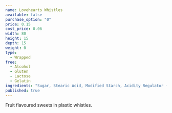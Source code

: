 ```yaml
---
name: Lovehearts Whistles
available: false
purchase_option: "0"
price: 0.15
cost_price: 0.06
width: 80
height: 15
depth: 15
weight: 0
type: 
  - Wrapped
free: 
  - Alcohol
  - Gluten
  - Lactose
  - Gelatin
ingredients: "Sugar, Stearic Acid, Modified Starch, Acidity Regulator (Tartaric Acid), Cornflour, Magnesium Stearate. Colours: Anthocyanins"
published: true
---
```

Fruit flavoured sweets in plastic whistles.